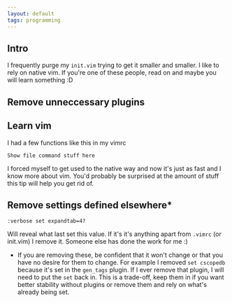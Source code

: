 ```yaml
---
layout: default
tags: programming
---
```


## Intro

I frequently purge my `init.vim` trying to get it smaller and smaller.  I like to rely on native vim.
If you're one of these people, read on and maybe you will learn something :D

## Remove unneccessary plugins

## Learn vim

I had a few functions like this in my vimrc

```
Show file command stuff here
```

I forced myself to get used to the native way and now it's just as fast and I know more about vim.
You'd probably be surprised at the amount of stuff this tip will help you get rid of.




## Remove settings defined elsewhere*

```
:verbose set expandtab=4?
```

Will reveal what last set this value. If it's it's anything apart from `.vimrc` (or init.vim) I remove it.  Someone else has done the work for me :)

* If you are removing these, be confident that it won't change or that you have no desire for them to change.
For example I removed `set cscopedb` because it's set in the `gen_tags` plugin. If I ever remove that plugin,
I will need to put the `set` back in. This is a trade-off, keep them in if you want better stability without plugins or
remove them and rely on what's already being set.
